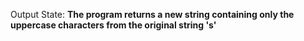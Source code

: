 Output State: **The program returns a new string containing only the uppercase characters from the original string 's'**